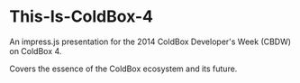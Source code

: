 This-Is-ColdBox-4
=================

An impress.js presentation for the 2014 ColdBox Developer's Week (CBDW) on ColdBox 4.

Covers the essence of the ColdBox ecosystem and its future.
